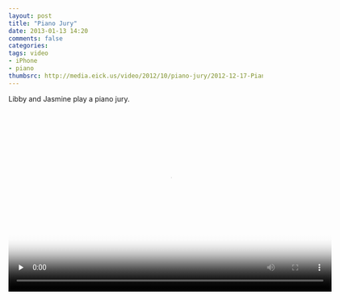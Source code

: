 ```yaml
---
layout: post
title: "Piano Jury"
date: 2013-01-13 14:20
comments: false
categories: 
tags: video
- iPhone
- piano
thumbsrc: http://media.eick.us/video/2012/10/piano-jury/2012-12-17-Piano-Jury.jpg
---
```

Libby and Jasmine play a piano jury.

<script type='text/javascript' src='http://cdn.sublimevideo.net/js/gpbp4gog.js'></script>

<video id="video1" class="sublime" poster="http://media.eick.us/video/2012/10/piano-jury/2012-12-17-Piano-Jury.jpg" width="640" height="360" data-autoresize="none" data-uid="mgkwdc" data-name="Piano Jury" preload="none">
  <source src="http://media.eick.us/video/2012/10/piano-jury/2012-12-17-Piano-Jury-640x360.mp4" />
  <source src="http://media.eick.us/video/2012/10/piano-jury/2012-12-17-Piano-Jury-1280x720.mp4" data-quality="hd" />
  <source src="http://media.eick.us/video/2012/10/piano-jury/2012-12-17-Piano-Jury-640x360-mobile.mp4" />
</video>